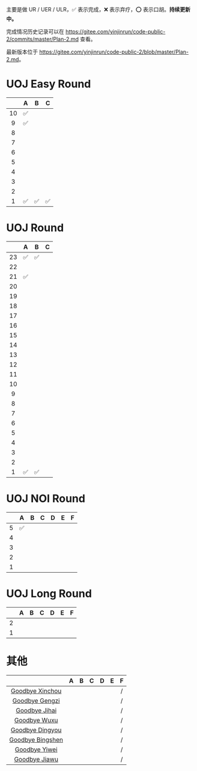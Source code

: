 主要是做 UR / UER / ULR，✅ 表示完成，❌ 表示弃疗，⭕ 表示口胡。**持续更新中。**

完成情况历史记录可以在 <https://gitee.com/yinjinrun/code-public-2/commits/master/Plan-2.md> 查看。

最新版本位于 <https://gitee.com/yinjinrun/code-public-2/blob/master/Plan-2.md>。

# UOJ Easy Round

|      |  A   |  B   |  C   |
| :--: | :--: | :--: | :--: |
| $10$ |  ✅   |      |      |
| $9$  |  ✅   |      |      |
| $8$  |      |      |      |
| $7$  |      |      |      |
| $6$  |      |      |      |
| $5$  |      |      |      |
| $4$  |      |      |      |
| $3$  |      |      |      |
| $2$  |      |      |      |
| $1$  |  ✅   |  ✅   |  ✅   |

# UOJ Round

|      |  A   |  B   |  C   |
| :--: | :--: | :--: | :--: |
| $23$ |  ✅   |  ✅   |      |
| $22$ |      |      |      |
| $21$ |  ✅   |      |      |
| $20$ |      |      |      |
| $19$ |      |      |      |
| $18$ |      |      |      |
| $17$ |      |      |      |
| $16$ |      |      |      |
| $15$ |      |      |      |
| $14$ |      |      |      |
| $13$ |      |      |      |
| $12$ |      |      |      |
| $11$ |      |      |      |
| $10$ |      |      |      |
| $9$  |      |      |      |
| $8$  |      |      |      |
| $7$  |      |      |      |
| $6$  |      |      |      |
| $5$  |      |      |      |
| $4$  |      |      |      |
| $3$  |      |      |      |
| $2$  |      |      |      |
| $1$  |  ✅   |  ✅   |      |

# UOJ NOI Round

|      |  A   |  B   |  C   |  D   |  E   |  F   |
| :--: | :--: | :--: | :--: | :--: | :--: | :--: |
| $5$  |  ✅   |      |      |      |      |      |
| $4$  |      |      |      |      |      |      |
| $3$  |      |      |      |      |      |      |
| $2$  |      |      |      |      |      |      |
| $1$  |      |      |      |      |      |      |

# UOJ Long Round

|      |  A   |  B   |  C   |  D   |  E   |  F   |
| :--: | :--: | :--: | :--: | :--: | :--: | :--: |
| $2$  |      |      |      |      |      |      |
| $1$  |      |      |      |      |      |      |

# 其他

|                                               |  A   |  B   |  C   |  D   |  E   |  F   |
| :-------------------------------------------: | :--: | :--: | :--: | :--: | :--: | :--: |
| [Goodbye Xinchou](https://uoj.ac/contest/74)  |      |      |      |      |      |  /   |
|  [Goodbye Gengzi](https://uoj.ac/contest/60)  |      |      |      |      |      |  /   |
|  [Goodbye Jihai](https://uoj.ac/contest/50)   |      |      |      |      |      |  /   |
|   [Goodbye Wuxu](https://uoj.ac/contest/48)   |      |      |      |      |      |  /   |
| [Goodbye Dingyou](https://uoj.ac/contest/42)  |      |      |      |      |      |  /   |
| [Goodbye Bingshen](https://uoj.ac/contest/37) |      |      |      |      |      |  /   |
|  [Goodbye Yiwei](https://uoj.ac/contest/24)   |      |      |      |      |      |  /   |
|   [Goodbye Jiawu](https://uoj.ac/contest/8)   |      |      |      |      |      |  /   |

